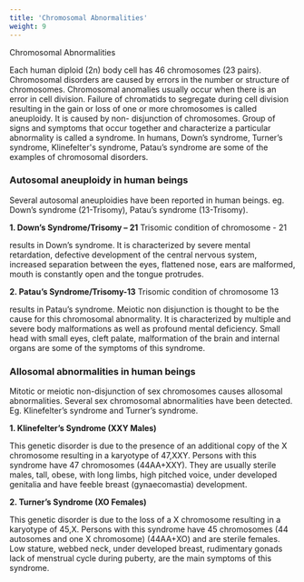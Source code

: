 ```yaml
---
title: 'Chromosomal Abnormalities'
weight: 9
---
```

Chromosomal Abnormalities

Each human diploid (2n) body cell has
46 chromosomes (23 pairs). Chromosomal disorders are caused by errors in the number or structure of chromosomes. Chromosomal anomalies usually occur when there is an error in cell division. Failure of chromatids to segregate during cell division resulting in the gain or loss of one or more chromosomes is called aneuploidy. It is caused by non- disjunction of chromosomes. Group of signs and symptoms that occur together and characterize a particular abnormality is called a syndrome. In humans, Down’s syndrome, Turner’s syndrome, Klinefelter's syndrome, Patau’s syndrome are some of the examples of chromosomal disorders.

### Autosomal aneuploidy in human beings

Several autosomal aneuploidies have been reported in human beings. eg. Down’s syndrome (21-Trisomy), Patau’s syndrome (13-Trisomy).

**1. Down’s Syndrome/Trisomy – 21** Trisomic condition of chromosome - 21

results in Down’s syndrome. It is characterized by severe mental retardation, defective development of the central nervous system, increased separation between the eyes, flattened nose, ears are malformed, mouth is constantly open and the tongue protrudes.

**2. Patau’s Syndrome/Trisomy-13** Trisomic condition of chromosome 13

results in Patau’s syndrome. Meiotic non disjunction is thought to be the cause for this chromosomal abnormality. It is characterized by multiple and severe body malformations as well as profound mental deficiency. Small head with small eyes, cleft palate, malformation of the brain and internal organs are some of the symptoms of this syndrome.

### Allosomal abnormalities in human beings

Mitotic or meiotic non-disjunction of sex chromosomes causes allosomal abnormalities. Several sex chromosomal abnormalities have been detected. Eg. Klinefelter’s syndrome and Turner’s syndrome.

**1. Klinefelter’s Syndrome (XXY Males)**

This genetic disorder is due to the presence of an additional copy of the X chromosome resulting in a karyotype of 47,XXY. Persons with this syndrome have 47 chromosomes (44AA+XXY). They are usually sterile males, tall, obese, with long limbs, high pitched voice, under developed genitalia and have feeble breast (gynaecomastia) development.  

**2. Turner’s Syndrome (XO Females)**

This genetic disorder is due to the loss of a X chromosome resulting in a karyotype of 45,X. Persons with this syndrome have 45 chromosomes (44 autosomes and one X chromosome) (44AA+XO) and are sterile females. Low stature, webbed neck, under developed breast, rudimentary gonads lack of menstrual cycle during puberty, are the main symptoms of this syndrome.
